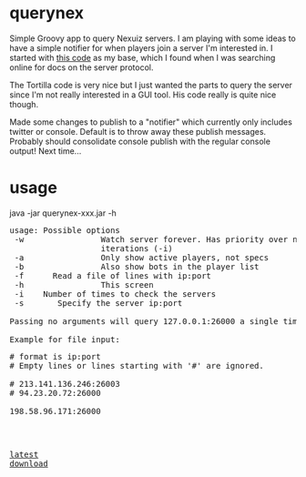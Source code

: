 querynex
========

Simple Groovy app to query Nexuiz servers. I am playing with some ideas to have a simple notifier for when players join a server I'm interested in. I started with [this code](https://code.google.com/p/tortilla/) as my base, which I found when I was searching online for docs on the server protocol. 

The Tortilla code is very nice but I just wanted the parts to query the server since I'm not really interested in a GUI tool. His code really is quite nice though.

Made some changes to publish to a "notifier" which currently only includes twitter or console. Default is to throw away these publish messages. Probably should consolidate console publish with the regular console output! Next time...

usage
=====
java -jar querynex-xxx.jar -h
<pre>
usage: Possible options
 -w                Watch server forever. Has priority over number of
                   iterations (-i)
 -a                Only show active players, not specs
 -b                Also show bots in the player list
 -f <filename>     Read a file of lines with ip:port
 -h                This screen
 -i <iterations>   Number of times to check the servers
 -s <ip:port>      Specify the server ip:port

Passing no arguments will query 127.0.0.1:26000 a single time.

Example for file input:
<pre>
# format is ip:port
# Empty lines or lines starting with '#' are ignored.

# 213.141.136.246:26003
# 94.23.20.72:26000

198.58.96.171:26000
</pre>

[latest download](https://dl.dropboxusercontent.com/u/510237/nexuiz/querynex-0.0.15-jar-with-dependencies.jar)
